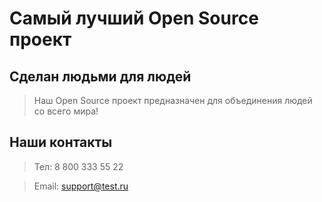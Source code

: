 # Самый лучший Open Source проект

## Сделан людьми для людей

> Наш Open Source проект предназначен для объединения людей со всего мира!

## Наши контакты
>Тел: 8 800 333 55 22

>Email: support@test.ru
